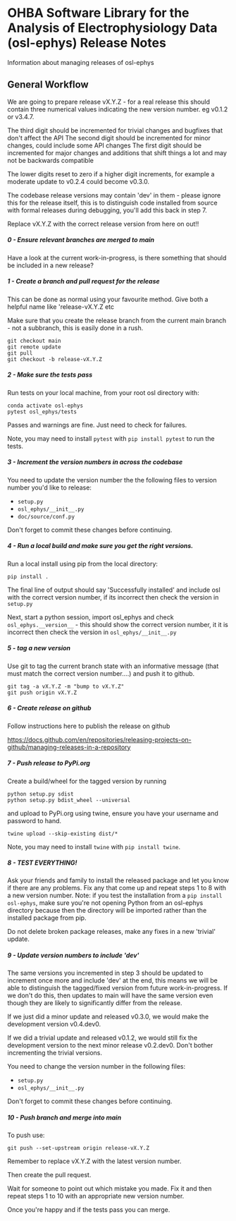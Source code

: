 OHBA Software Library for the Analysis of Electrophysiology Data (osl-ephys) Release Notes
=========================================
Information about managing releases of osl-ephys

General Workflow
----------------

We are going to prepare release vX.Y.Z - for a real release this should contain three numerical values indicating the new version number. eg v0.1.2 or v3.4.7.

The third digit should be incremented for trivial changes and bugfixes that don't affect the API
The second digit should be incremented for minor changes, could include some API changes
The first digit should be incremented for major changes and additions that shift things a lot and may not be backwards compatible

The lower digits reset to zero if a higher digit increments, for example a moderate update to v0.2.4 could become v0.3.0.

The codebase release versions may contain 'dev' in them - please ignore this for the release itself, this is to distinguish code installed from source with formal releases during debugging, you'll add this back in step 7.

Replace vX.Y.Z with the correct release version from here on out!!

##### 0 - Ensure relevant branches are merged to main

Have a look at the current work-in-progress, is there something that should be included in a new release?


##### 1 - Create a branch and pull request for the release

This can be done as normal using your favourite method. Give both a helpful name like 'release-vX.Y.Z etc

Make sure that you create the release branch from the current main branch - not a subbranch, this is easily done in a rush.

```
git checkout main
git remote update
git pull
git checkout -b release-vX.Y.Z
```

##### 2 - Make sure the tests pass

Run tests on your local machine, from your root osl directory with:

```
conda activate osl-ephys
pytest osl_ephys/tests
```

Passes and warnings are fine. Just need to check for failures.

Note, you may need to install `pytest` with `pip install pytest` to run the tests.


##### 3 - Increment the version numbers in across the codebase

You need to update the version number the the following files to version number you'd like to release:

- `setup.py`
- `osl_ephys/__init__.py`
- `doc/source/conf.py`

Don't forget to commit these changes before continuing.

##### 4 - Run a local build and make sure you get the right versions.

Run a local install using pip from the local directory:

```
pip install .
```

The final line of output should say 'Successfully installed' and include osl with the correct version number, if its incorrect then check the version in `setup.py`

Next, start a python session, import osl_ephys and check `osl_ephys.__version__` - this should show the correct version number, it it is incorrect then check the version in `osl_ephys/__init__.py`


##### 5 - tag a new version

Use git to tag the current branch state with an informative message (that must match the correct version number....) and push it to github.

```
git tag -a vX.Y.Z -m "bump to vX.Y.Z"
git push origin vX.Y.Z
```

##### 6 - Create release on github

Follow instructions here to publish the release on github

https://docs.github.com/en/repositories/releasing-projects-on-github/managing-releases-in-a-repository

##### 7 - Push release to PyPi.org

Create a build/wheel for the tagged version by running

```
python setup.py sdist
python setup.py bdist_wheel --universal
```

and upload to PyPi.org using twine, ensure you have your username and password to hand.

```
twine upload --skip-existing dist/*
```

Note, you may need to install `twine` with `pip install twine`.

##### 8 - TEST EVERYTHING!

Ask your friends and family to install the released package and let you know if there are any problems. Fix any that come up and repeat steps 1 to 8 with a new version number. 
Note: if you test the installation from a `pip install osl-ephys`, make sure you're not opening Python from an osl-ephys directory because then the directory will be imported rather than the installed package from pip.

Do not delete broken package releases, make any fixes in a new 'trivial' update.


##### 9 - Update version numbers to include 'dev'

The same versions you incremented in step 3 should be updated to increment once more and include 'dev' at the end, this means we will be able to distinguish the tagged/fixed version from future work-in-progress. If we don't do this, then updates to main will have the same version even though they are likely to significantly differ from the release.

If we just did a minor update and released v0.3.0, we would make the development version v0.4.dev0.

If we did a trivial update and released v0.1.2, we would still fix the development version to the next minor release v0.2.dev0. Don't bother incrementing the trivial versions.

You need to change the version number in the following files:

- `setup.py`
- `osl_ephys/__init__.py`

Don't forget to commit these changes before continuing.

##### 10 - Push branch and merge into main

To push use:

```
git push --set-upstream origin release-vX.Y.Z
```
Remember to replace vX.Y.Z with the latest version number.

Then create the pull request.

Wait for someone to point out which mistake you made. Fix it and then repeat steps 1 to 10 with an appropriate new version number.

Once you're happy and if the tests pass you can merge.

